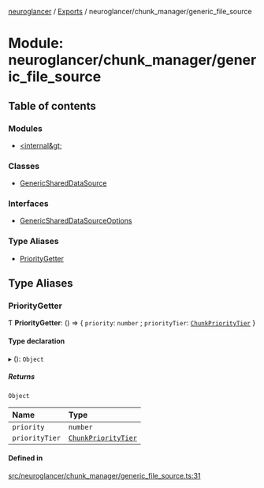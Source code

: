 [neuroglancer](../README.md) / [Exports](../modules.md) / neuroglancer/chunk\_manager/generic\_file\_source

# Module: neuroglancer/chunk\_manager/generic\_file\_source

## Table of contents

### Modules

- [&lt;internal\&gt;](neuroglancer_chunk_manager_generic_file_source._internal_.md)

### Classes

- [GenericSharedDataSource](../classes/neuroglancer_chunk_manager_generic_file_source.GenericSharedDataSource.md)

### Interfaces

- [GenericSharedDataSourceOptions](../interfaces/neuroglancer_chunk_manager_generic_file_source.GenericSharedDataSourceOptions.md)

### Type Aliases

- [PriorityGetter](neuroglancer_chunk_manager_generic_file_source.md#prioritygetter)

## Type Aliases

### PriorityGetter

Ƭ **PriorityGetter**: () => { `priority`: `number` ; `priorityTier`: [`ChunkPriorityTier`](../enums/neuroglancer_chunk_manager_base.ChunkPriorityTier.md)  }

#### Type declaration

▸ (): `Object`

##### Returns

`Object`

| Name | Type |
| :------ | :------ |
| `priority` | `number` |
| `priorityTier` | [`ChunkPriorityTier`](../enums/neuroglancer_chunk_manager_base.ChunkPriorityTier.md) |

#### Defined in

[src/neuroglancer/chunk_manager/generic_file_source.ts:31](https://github.com/ActiveBrainAtlas2/neuroglancer/blob/91617476/src/neuroglancer/chunk_manager/generic_file_source.ts#L31)

